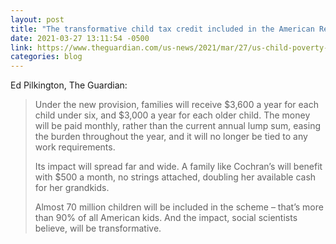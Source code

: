```yaml
---
layout: post
title: "The transformative child tax credit included in the American Rescue Plan"
date: 2021-03-27 13:11:54 -0500
link: https://www.theguardian.com/us-news/2021/mar/27/us-child-poverty-biden-stimulus-package
categories: blog
---
```

Ed Pilkington, The Guardian:

>Under the new provision, families will receive $3,600 a year for each child under six, and $3,000 a year for each older child. The money will be paid monthly, rather than the current annual lump sum, easing the burden throughout the year, and it will no longer be tied to any work requirements.
>
>Its impact will spread far and wide. A family like Cochran’s will benefit with $500 a month, no strings attached, doubling her available cash for her grandkids.
>
>Almost 70 million children will be included in the scheme – that’s more than 90% of all American kids. And the impact, social scientists believe, will be transformative.